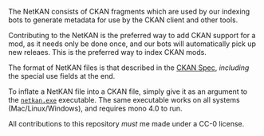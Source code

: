 The NetKAN consists of CKAN fragments which are used by our indexing bots to generate metadata for use by the CKAN client and other tools.

Contributing to the NetKAN is the preferred way to add CKAN support for a mod, as it needs only be done once, and our bots will automatically pick up new releaes.  This is the preferred way to index CKAN mods.

The format of NetKAN files is that described in the [CKAN Spec](https://github.com/KSP-CKAN/CKAN/blob/master/Spec.md), *including* the special use fields at the end.

To inflate a NetKAN file into a CKAN file, simply give it as an argument to the [`netkan.exe`](https://github.com/KSP-CKAN/CKAN/releases) executable. The same executable works on all systems (Mac/Linux/Windows), and requires mono 4.0 to run.

All contributions to this repository *must* me made under a CC-0 license.
